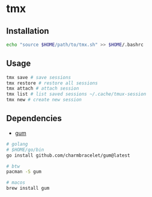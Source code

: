 # tmx

## Installation

```bash
echo "source $HOME/path/to/tmx.sh" >> $HOME/.bashrc
```

## Usage

```bash
tmx save # save sessions
tmx restore # restore all sessions
tmx attach # attach session
tmx list # list saved sessions ~/.cache/tmux-session
tmx new # create new session
```

## Dependencies

- [gum](https://github.com/charmbracelet/gum)

```bash
# golang
# $HOME/go/bin
go install github.com/charmbracelet/gum@latest

# btw
pacman -S gum

# macos
brew install gum
```
